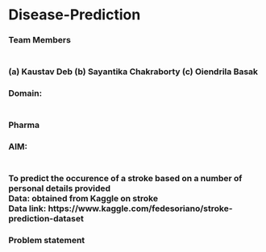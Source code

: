 # Disease-Prediction
<h3>Team Members<h3/><br/>  
(a) Kaustav Deb  
(b) Sayantika Chakraborty  
(c) Oiendrila Basak <br/>
<h3>Domain:<h3/><br/>
Pharma<br/>
<h3>AIM:<h3/><br/>
To predict the occurence of a stroke based on a number of personal details provided<br/>
Data: obtained from Kaggle on stroke<br/>
Data link: https://www.kaggle.com/fedesoriano/stroke-prediction-dataset<br/>
<h3> Problem statement <h3/><br/>

